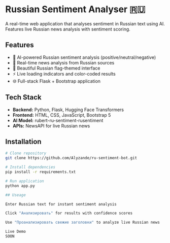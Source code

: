 # Russian Sentiment Analyser 🇷🇺

A real-time web application that analyses sentiment in Russian text using AI. Features live Russian news analysis with sentiment scoring.

## Features

- 🤖 AI-powered Russian sentiment analysis (positive/neutral/negative)
- 📰 Real-time news analysis from Russian sources
- 🎨 Beautiful Russian flag-themed interface
- ⚡ Live loading indicators and color-coded results
- 🌐 Full-stack Flask + Bootstrap application

## Tech Stack

- **Backend:** Python, Flask, Hugging Face Transformers
- **Frontend:** HTML, CSS, JavaScript, Bootstrap 5
- **AI Model:** rubert-ru-sentiment-rusentiment
- **APIs:** NewsAPI for live Russian news

## Installation

```bash
# Clone repository
git clone https://github.com/Alyzande/ru-sentiment-bot.git

# Install dependencies
pip install -r requirements.txt

# Run application
python app.py

## Useage

Enter Russian text for instant sentiment analysis

Click "Анализировать" for results with confidence scores

Use "Проанализировать свежие заголовки" to analyze live Russian news

Live Demo
SOON

